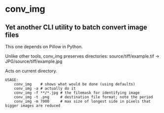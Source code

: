 # conv_img 
## Yet another CLI utility to batch convert image files

This one depends on Pillow in Python. 

Unlike other tools, conv_img preserves directories:
	source/tiff/example.tif -> JPG/source/tiff/example.jpg

Acts on current directory.

```
USAGE:
	conv_img    # shows what would be done (using defaults)
	conv_img -a # actually do it 
	conv_img -f **/*.jpg # the filemask for identifying image
	conv_img -t .png     # destination file format; note the period
	conv_img -m 7000     # max size of longest side in pixels that bigger images are reduced
```

